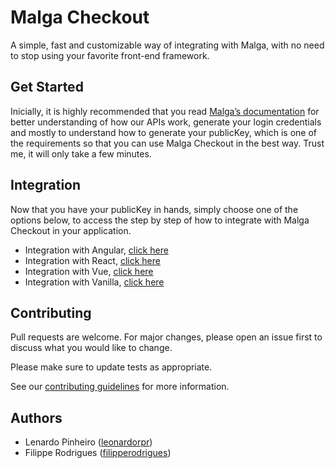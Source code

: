# Malga Checkout

A simple, fast and customizable way of integrating with Malga, with no need to stop using your favorite front-end framework.

## Get Started

Inicially, it is highly recommended that you read [Malga’s documentation](https://docs.malga.io/) for better understanding of how our APIs work, generate your login credentials and mostly to understand how to generate your publicKey, which is one of the requirements so that you can use Malga Checkout in the best way. Trust me, it will only take a few minutes.

## Integration

Now that you have your publicKey in hands, simply choose one of the options below, to access the step by step of how to integrate with Malga Checkout in your application.

- Integration with Angular, [click here](https://docs.malga.io/docs/sdks/malga-checkout/angular)
- Integration with React, [click here](https://docs.malga.io/docs/sdks/malga-checkout/react)
- Integration with Vue, [click here](https://docs.malga.io/docs/sdks/malga-checkout/vue)
- Integration with Vanilla, [click here](https://docs.malga.io/docs/sdks/malga-checkout/js)

## Contributing

Pull requests are welcome. For major changes, please open an issue first to discuss what you would like to change.

Please make sure to update tests as appropriate.

See our [contributing guidelines](./CONTRIBUTING.md) for more information.

## Authors

- Lenardo Pinheiro ([leonardorpr](https://github.com/leonardorpr))
- Filippe Rodrigues ([filipperodrigues](https://github.com/filipperodrigues))
